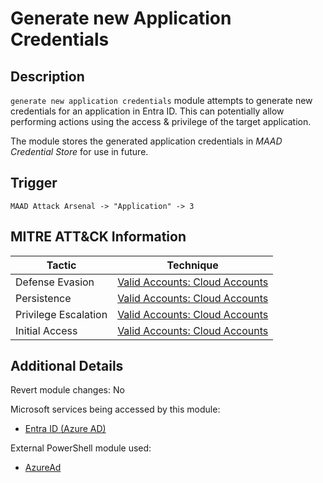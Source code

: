 # Generate new Application Credentials

## Description
`generate new application credentials` module attempts to generate new credentials for an application in Entra ID. This can potentially allow performing actions using the access & privilege of the target application. 

The module stores the generated application credentials in *MAAD Credential Store* for use in future.

## Trigger
```
MAAD Attack Arsenal -> "Application" -> 3
```

## MITRE ATT&CK Information

| Tactic         | Technique                                                                                                                                                                                                                                     |
| -------------- | --------------------------------------------------------------------------------------------------------------------------------------------------------------------------------------------------------------------------------------------- |
| Defense Evasion | [Valid Accounts: Cloud Accounts](https://attack.mitre.org/techniques/T1078/004/)|
| Persistence | [Valid Accounts: Cloud Accounts](https://attack.mitre.org/techniques/T1078/004/)|
| Privilege Escalation | [Valid Accounts: Cloud Accounts](https://attack.mitre.org/techniques/T1078/004/)|
| Initial Access | [Valid Accounts: Cloud Accounts](https://attack.mitre.org/techniques/T1078/004/)|

## Additional Details
Revert module changes: No

Microsoft services being accessed by this module:

* [Entra ID (Azure AD)](https://www.microsoft.com/en-us/security/business/identity-access/microsoft-entra-id)

External PowerShell module used: 

* [AzureAd](https://www.powershellgallery.com/packages/AzureAD/)